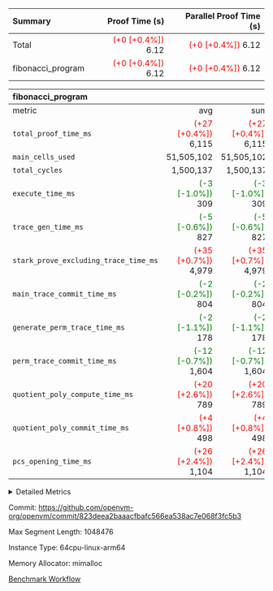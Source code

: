 | Summary | Proof Time (s) | Parallel Proof Time (s) |
|:---|---:|---:|
| Total | <span style='color: red'>(+0 [+0.4%])</span> 6.12 | <span style='color: red'>(+0 [+0.4%])</span> 6.12 |
| fibonacci_program | <span style='color: red'>(+0 [+0.4%])</span> 6.12 | <span style='color: red'>(+0 [+0.4%])</span> 6.12 |


| fibonacci_program |||||
|:---|---:|---:|---:|---:|
|metric|avg|sum|max|min|
| `total_proof_time_ms ` | <span style='color: red'>(+27 [+0.4%])</span> 6,115 | <span style='color: red'>(+27 [+0.4%])</span> 6,115 | <span style='color: red'>(+27 [+0.4%])</span> 6,115 | <span style='color: red'>(+27 [+0.4%])</span> 6,115 |
| `main_cells_used     ` |  51,505,102 |  51,505,102 |  51,505,102 |  51,505,102 |
| `total_cycles        ` |  1,500,137 |  1,500,137 |  1,500,137 |  1,500,137 |
| `execute_time_ms     ` | <span style='color: green'>(-3 [-1.0%])</span> 309 | <span style='color: green'>(-3 [-1.0%])</span> 309 | <span style='color: green'>(-3 [-1.0%])</span> 309 | <span style='color: green'>(-3 [-1.0%])</span> 309 |
| `trace_gen_time_ms   ` | <span style='color: green'>(-5 [-0.6%])</span> 827 | <span style='color: green'>(-5 [-0.6%])</span> 827 | <span style='color: green'>(-5 [-0.6%])</span> 827 | <span style='color: green'>(-5 [-0.6%])</span> 827 |
| `stark_prove_excluding_trace_time_ms` | <span style='color: red'>(+35 [+0.7%])</span> 4,979 | <span style='color: red'>(+35 [+0.7%])</span> 4,979 | <span style='color: red'>(+35 [+0.7%])</span> 4,979 | <span style='color: red'>(+35 [+0.7%])</span> 4,979 |
| `main_trace_commit_time_ms` | <span style='color: green'>(-2 [-0.2%])</span> 804 | <span style='color: green'>(-2 [-0.2%])</span> 804 | <span style='color: green'>(-2 [-0.2%])</span> 804 | <span style='color: green'>(-2 [-0.2%])</span> 804 |
| `generate_perm_trace_time_ms` | <span style='color: green'>(-2 [-1.1%])</span> 178 | <span style='color: green'>(-2 [-1.1%])</span> 178 | <span style='color: green'>(-2 [-1.1%])</span> 178 | <span style='color: green'>(-2 [-1.1%])</span> 178 |
| `perm_trace_commit_time_ms` | <span style='color: green'>(-12 [-0.7%])</span> 1,604 | <span style='color: green'>(-12 [-0.7%])</span> 1,604 | <span style='color: green'>(-12 [-0.7%])</span> 1,604 | <span style='color: green'>(-12 [-0.7%])</span> 1,604 |
| `quotient_poly_compute_time_ms` | <span style='color: red'>(+20 [+2.6%])</span> 789 | <span style='color: red'>(+20 [+2.6%])</span> 789 | <span style='color: red'>(+20 [+2.6%])</span> 789 | <span style='color: red'>(+20 [+2.6%])</span> 789 |
| `quotient_poly_commit_time_ms` | <span style='color: red'>(+4 [+0.8%])</span> 498 | <span style='color: red'>(+4 [+0.8%])</span> 498 | <span style='color: red'>(+4 [+0.8%])</span> 498 | <span style='color: red'>(+4 [+0.8%])</span> 498 |
| `pcs_opening_time_ms ` | <span style='color: red'>(+26 [+2.4%])</span> 1,104 | <span style='color: red'>(+26 [+2.4%])</span> 1,104 | <span style='color: red'>(+26 [+2.4%])</span> 1,104 | <span style='color: red'>(+26 [+2.4%])</span> 1,104 |



<details>
<summary>Detailed Metrics</summary>

| group | num_segments | keygen_time_ms | commit_exe_time_ms |
| --- | --- | --- | --- |
| fibonacci_program | 1 | 340 | 6 | 

| group | air_name | quotient_deg | interactions | constraints |
| --- | --- | --- | --- | --- |
| fibonacci_program | AccessAdapterAir<16> | 2 | 5 | 14 | 
| fibonacci_program | AccessAdapterAir<2> | 2 | 5 | 14 | 
| fibonacci_program | AccessAdapterAir<32> | 2 | 5 | 14 | 
| fibonacci_program | AccessAdapterAir<4> | 2 | 5 | 14 | 
| fibonacci_program | AccessAdapterAir<64> | 2 | 5 | 14 | 
| fibonacci_program | AccessAdapterAir<8> | 2 | 5 | 14 | 
| fibonacci_program | BitwiseOperationLookupAir<8> | 2 | 2 | 4 | 
| fibonacci_program | MemoryMerkleAir<8> | 2 | 4 | 40 | 
| fibonacci_program | PersistentBoundaryAir<8> | 2 | 3 | 6 | 
| fibonacci_program | PhantomAir | 2 | 3 | 5 | 
| fibonacci_program | Poseidon2PeripheryAir<BabyBearParameters>, 1> | 2 | 1 | 286 | 
| fibonacci_program | ProgramAir | 1 | 1 | 4 | 
| fibonacci_program | RangeTupleCheckerAir<2> | 1 | 1 | 4 | 
| fibonacci_program | VariableRangeCheckerAir | 1 | 1 | 4 | 
| fibonacci_program | VmAirWrapper<Rv32BaseAluAdapterAir, BaseAluCoreAir<4, 8> | 2 | 19 | 43 | 
| fibonacci_program | VmAirWrapper<Rv32BaseAluAdapterAir, LessThanCoreAir<4, 8> | 2 | 17 | 39 | 
| fibonacci_program | VmAirWrapper<Rv32BaseAluAdapterAir, ShiftCoreAir<4, 8> | 2 | 23 | 90 | 
| fibonacci_program | VmAirWrapper<Rv32BranchAdapterAir, BranchEqualCoreAir<4> | 2 | 11 | 25 | 
| fibonacci_program | VmAirWrapper<Rv32BranchAdapterAir, BranchLessThanCoreAir<4, 8> | 2 | 13 | 41 | 
| fibonacci_program | VmAirWrapper<Rv32CondRdWriteAdapterAir, Rv32JalLuiCoreAir> | 2 | 10 | 22 | 
| fibonacci_program | VmAirWrapper<Rv32HintStoreAdapterAir, Rv32HintStoreCoreAir> | 2 | 15 | 17 | 
| fibonacci_program | VmAirWrapper<Rv32JalrAdapterAir, Rv32JalrCoreAir> | 2 | 16 | 20 | 
| fibonacci_program | VmAirWrapper<Rv32LoadStoreAdapterAir, LoadSignExtendCoreAir<4, 8> | 2 | 18 | 33 | 
| fibonacci_program | VmAirWrapper<Rv32LoadStoreAdapterAir, LoadStoreCoreAir<4> | 2 | 17 | 38 | 
| fibonacci_program | VmAirWrapper<Rv32MultAdapterAir, DivRemCoreAir<4, 8> | 2 | 25 | 88 | 
| fibonacci_program | VmAirWrapper<Rv32MultAdapterAir, MulHCoreAir<4, 8> | 2 | 24 | 38 | 
| fibonacci_program | VmAirWrapper<Rv32MultAdapterAir, MultiplicationCoreAir<4, 8> | 2 | 19 | 26 | 
| fibonacci_program | VmAirWrapper<Rv32RdWriteAdapterAir, Rv32AuipcCoreAir> | 2 | 11 | 15 | 
| fibonacci_program | VmConnectorAir | 2 | 3 | 9 | 

| group | air_name | segment | rows | prep_cols | perm_cols | main_cols | cells |
| --- | --- | --- | --- | --- | --- | --- | --- |
| fibonacci_program | AccessAdapterAir<8> | 0 | 64 |  | 24 | 17 | 2,624 | 
| fibonacci_program | BitwiseOperationLookupAir<8> | 0 | 65,536 | 3 | 8 | 2 | 655,360 | 
| fibonacci_program | MemoryMerkleAir<8> | 0 | 512 |  | 20 | 32 | 26,624 | 
| fibonacci_program | PersistentBoundaryAir<8> | 0 | 64 |  | 12 | 20 | 2,048 | 
| fibonacci_program | PhantomAir | 0 | 2 |  | 12 | 6 | 36 | 
| fibonacci_program | Poseidon2PeripheryAir<BabyBearParameters>, 1> | 0 | 256 |  | 8 | 300 | 78,848 | 
| fibonacci_program | ProgramAir | 0 | 4,096 |  | 8 | 10 | 73,728 | 
| fibonacci_program | RangeTupleCheckerAir<2> | 0 | 524,288 | 2 | 8 | 1 | 4,718,592 | 
| fibonacci_program | VariableRangeCheckerAir | 0 | 262,144 | 2 | 8 | 1 | 2,359,296 | 
| fibonacci_program | VmAirWrapper<Rv32BaseAluAdapterAir, BaseAluCoreAir<4, 8> | 0 | 1,048,576 |  | 80 | 36 | 121,634,816 | 
| fibonacci_program | VmAirWrapper<Rv32BaseAluAdapterAir, LessThanCoreAir<4, 8> | 0 | 524,288 |  | 40 | 37 | 40,370,176 | 
| fibonacci_program | VmAirWrapper<Rv32BaseAluAdapterAir, ShiftCoreAir<4, 8> | 0 | 2 |  | 52 | 53 | 210 | 
| fibonacci_program | VmAirWrapper<Rv32BranchAdapterAir, BranchEqualCoreAir<4> | 0 | 262,144 |  | 48 | 26 | 19,398,656 | 
| fibonacci_program | VmAirWrapper<Rv32BranchAdapterAir, BranchLessThanCoreAir<4, 8> | 0 | 8 |  | 56 | 32 | 704 | 
| fibonacci_program | VmAirWrapper<Rv32CondRdWriteAdapterAir, Rv32JalLuiCoreAir> | 0 | 131,072 |  | 44 | 18 | 8,126,464 | 
| fibonacci_program | VmAirWrapper<Rv32HintStoreAdapterAir, Rv32HintStoreCoreAir> | 0 | 4 |  | 36 | 26 | 248 | 
| fibonacci_program | VmAirWrapper<Rv32JalrAdapterAir, Rv32JalrCoreAir> | 0 | 16 |  | 36 | 28 | 1,024 | 
| fibonacci_program | VmAirWrapper<Rv32LoadStoreAdapterAir, LoadStoreCoreAir<4> | 0 | 32 |  | 72 | 40 | 3,584 | 
| fibonacci_program | VmAirWrapper<Rv32RdWriteAdapterAir, Rv32AuipcCoreAir> | 0 | 16 |  | 28 | 21 | 784 | 
| fibonacci_program | VmConnectorAir | 0 | 2 | 1 | 12 | 4 | 32 | 

| group | segment | trace_gen_time_ms | total_proof_time_ms | total_cycles | total_cells | stark_prove_excluding_trace_time_ms | quotient_poly_compute_time_ms | quotient_poly_commit_time_ms | perm_trace_commit_time_ms | pcs_opening_time_ms | main_trace_commit_time_ms | main_cells_used | generate_perm_trace_time_ms | execute_time_ms |
| --- | --- | --- | --- | --- | --- | --- | --- | --- | --- | --- | --- | --- | --- | --- |
| fibonacci_program | 0 | 827 | 6,115 | 1,500,137 | 197,453,854 | 4,979 | 789 | 498 | 1,604 | 1,104 | 804 | 51,505,102 | 178 | 309 | 

</details>


Commit: https://github.com/openvm-org/openvm/commit/823deea2baaacfbafc566ea538ac7e068f3fc5b3

Max Segment Length: 1048476

Instance Type: 64cpu-linux-arm64

Memory Allocator: mimalloc

[Benchmark Workflow](https://github.com/openvm-org/openvm/actions/runs/12797495903)
